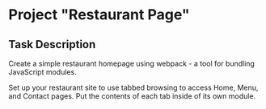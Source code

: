 # Project "Restaurant Page"

## Task Description
Create a simple restaurant homepage using webpack - a tool for bundling JavaScript modules.

Set up your restaurant site to use tabbed browsing to access Home, Menu, and Contact pages. Put the contents of each tab inside of its own module.
